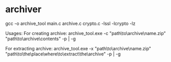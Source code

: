 # archiver

gcc -o archive_tool main.c archive.c crypto.c -lssl -lcrypto -lz

Usages:
For creating archive:
archive_tool.exe -c "path\to\archive\name.zip" "path\to\archive\contents" -p <password> | -g <key>

For extracting archive:
archive_tool.exe -x "path\to\archive\name.zip" "path\to\the\place\where\to\extract\the\archive" -p <password> | -g <key>
